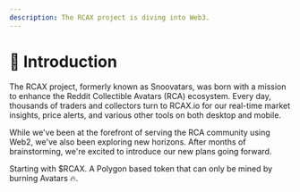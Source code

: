 ```yaml
---
description: The RCAX project is diving into Web3.
---
```


# 🧡 Introduction

The RCAX project, formerly known as Snoovatars, was born with a mission to enhance the Reddit Collectible Avatars (RCA) ecosystem. Every day, thousands of traders and collectors turn to RCAX.io for our real-time market insights, price alerts, and various other tools on both desktop and mobile.

While we've been at the forefront of serving the RCA community using Web2, we've also been exploring new horizons. After months of brainstorming, we're excited to introduce our new plans going forward.&#x20;

Starting with $RCAX. A Polygon based token that can only be mined by burning Avatars 🔥.
